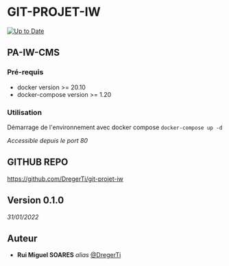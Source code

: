 # GIT-PROJET-IW

[![Up to Date](https://github.com/ikatyang/emoji-cheat-sheet/workflows/Up%20to%20Date/badge.svg)](https://github.com/ikatyang/emoji-cheat-sheet/actions?query=workflow%3A%22Up+to+Date%22)

## PA-IW-CMS

### Pré-requis

- docker version >= 20.10
- docker-compose version >= 1.20


### Utilisation

Démarrage de l'environnement avec docker compose
`docker-compose up -d`


_Accessible depuis le port 80_


## GITHUB REPO

https://github.com/DregerTi/git-projet-iw


## Version 0.1.0
_31/01/2022_


## Auteur
* **Rui Miguel SOARES** _alias_ [@DregerTi](https://github.com/DregerTi)